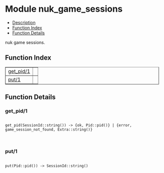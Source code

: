 

# Module nuk_game_sessions #
* [Description](#description)
* [Function Index](#index)
* [Function Details](#functions)

nuk game sessions.

<a name="index"></a>

## Function Index ##


<table width="100%" border="1" cellspacing="0" cellpadding="2" summary="function index"><tr><td valign="top"><a href="#get_pid-1">get_pid/1</a></td><td></td></tr><tr><td valign="top"><a href="#put-1">put/1</a></td><td></td></tr></table>


<a name="functions"></a>

## Function Details ##

<a name="get_pid-1"></a>

### get_pid/1 ###

<pre><code>
get_pid(SessionId::string()) -&gt; {ok, Pid::pid()} | {error, game_session_not_found, Extra::string()}
</code></pre>
<br />

<a name="put-1"></a>

### put/1 ###

<pre><code>
put(Pid::pid()) -&gt; SessionId::string()
</code></pre>
<br />

